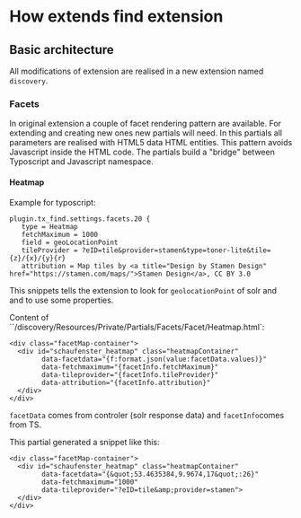 # How extends find extension

## Basic architecture

All modifications of extension are realised in a new extension named `discovery`. 

### Facets

In original extension a couple of facet rendering pattern are available. For extending and creating new ones new partials will need. In this partials all parameters are realised with HTML5 data HTML entities. This pattern avoids Javascript inside the HTML code. The partials build a "bridge" between Typoscript and Javascript namespace.

#### Heatmap

Example for typoscript:
```
plugin.tx_find.settings.facets.20 {
   type = Heatmap
   fetchMaximum = 1000
   field = geoLocationPoint 
   tileProvider = ?eID=tile&provider=stamen&type=toner-lite&tile={z}/{x}/{y}{r}
   attribution = Map tiles by <a title="Design by Stamen Design" href="https://stamen.com/maps/">Stamen Design</a>, CC BY 3.0
```
This snippets tells the extension to look for `geolocationPoint` of solr and and to use some properties.

Content of ``/discovery/Resources/Private/Partials/Facets/Facet/Heatmap.html`:

```
<div class="facetMap-container">
  <div id="schaufenster_heatmap" class="heatmapContainer"
        data-facetdata="{f:format.json(value:facetData.values)}"
        data-fetchmaximum="{facetInfo.fetchMaximum}" 
        data-tileprovider="{facetInfo.tileProvider}"
        data-attribution="{facetInfo.attribution}"
  </div>
</div>
```
`facetData` comes from controler (solr response data) and `facetInfo`comes from TS.

This partial generated a snippet like this:

```
<div class="facetMap-container">
  <div id="schaufenster_heatmap" class="heatmapContainer"
        data-facetdata="{&quot;53.4635384,9.9674,17&quot;:26}"
        data-fetchmaximum="1000" 
        data-tileprovider="?eID=tile&amp;provider=stamen">
  </div>
</div>
```
